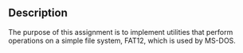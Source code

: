 ## Description

The purpose of this assignment is to implement utilities that perform operations on a simple file system, FAT12, which is used by MS-DOS. 
